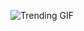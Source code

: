 ![Trending GIF](https://media2.giphy.com/media/v1.Y2lkPThiYjIxNzcydGRuYjQ4bTJzMHlsdHNlNzlvYm9zOXhydjUxYWQ5cThwcmdzM3l1OCZlcD12MV9naWZzX3NlYXJjaCZjdD1n/ZVik7pBtu9dNS/giphy.gif)
